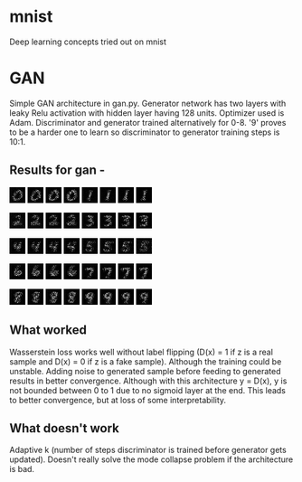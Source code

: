 # mnist
Deep learning concepts tried out on mnist

# GAN
Simple GAN architecture in gan.py. Generator network has two layers with leaky Relu activation with hidden layer having 128 units. 
Optimizer used is Adam. Discriminator and generator trained alternatively for 0-8. '9' proves to be a harder one to learn so discriminator to generator training steps is 10:1.

## Results for gan - 

![01](samples/0/9.png) ![01](samples/0/10.png) ![01](samples/0/11.png) ![01](samples/0/12.png)
![01](samples/1/8.png) ![01](samples/1/10.png) ![01](samples/1/11.png) ![01](samples/1/12.png)

![01](samples/2/7.png) ![01](samples/2/10.png) ![01](samples/2/11.png) ![01](samples/2/12.png)
![01](samples/3/10.png) ![01](samples/3/11.png) ![01](samples/3/12.png) ![01](samples/3/13.png)

![01](samples/4/10.png) ![01](samples/4/11.png) ![01](samples/4/12.png) ![01](samples/4/13.png)
![01](samples/5/10.png) ![01](samples/5/11.png) ![01](samples/5/12.png) ![01](samples/5/7.png)

![01](samples/6/10.png) ![01](samples/6/11.png) ![01](samples/6/12.png) ![01](samples/6/13.png)
![01](samples/7/10.png) ![01](samples/7/11.png) ![01](samples/7/12.png) ![01](samples/7/13.png)

![01](samples/8/10.png) ![01](samples/8/11.png) ![01](samples/8/12.png) ![01](samples/8/13.png)
![01](samples/9/45.png) ![01](samples/9/46.png) ![01](samples/9/47.png) ![01](samples/9/48.png)

## What worked
Wasserstein loss works well without label flipping (D(x) = 1 if z is a real sample and D(x) = 0 if z is a fake sample).
Although the training could be unstable. Adding noise to generated sample before feeding to generated results in better convergence. Although with this architecture y = D(x), y is not bounded between 0 to 1 due to no sigmoid layer at the end. This leads to better convergence, but at loss of some interpretability.

## What doesn't work
Adaptive k (number of steps discriminator is trained before generator gets updated). Doesn't really solve the mode collapse problem if the architecture is bad.

